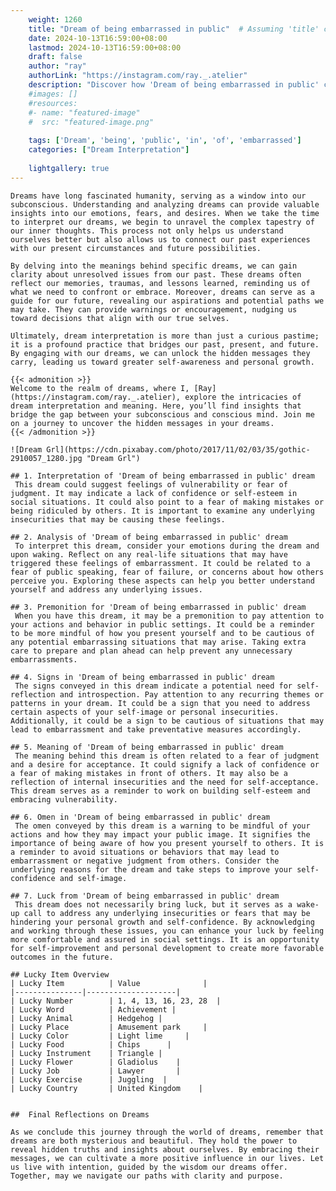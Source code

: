 ```yaml
---
    weight: 1260
    title: "Dream of being embarrassed in public"  # Assuming 'title' column exists
    date: 2024-10-13T16:59:00+08:00
    lastmod: 2024-10-13T16:59:00+08:00
    draft: false
    author: "ray"
    authorLink: "https://instagram.com/ray._.atelier"
    description: "Discover how 'Dream of being embarrassed in public' can interpret your future and uncover its significant meanings in your life."
    #images: []
    #resources:
    #- name: "featured-image"
    #  src: "featured-image.png"
    
    tags: ['Dream', 'being', 'public', 'in', 'of', 'embarrassed']
    categories: ["Dream Interpretation"]
    
    lightgallery: true
---
```

    
    Dreams have long fascinated humanity, serving as a window into our subconscious. Understanding and analyzing dreams can provide valuable insights into our emotions, fears, and desires. When we take the time to interpret our dreams, we begin to unravel the complex tapestry of our inner thoughts. This process not only helps us understand ourselves better but also allows us to connect our past experiences with our present circumstances and future possibilities.
    
    By delving into the meanings behind specific dreams, we can gain clarity about unresolved issues from our past. These dreams often reflect our memories, traumas, and lessons learned, reminding us of what we need to confront or embrace. Moreover, dreams can serve as a guide for our future, revealing our aspirations and potential paths we may take. They can provide warnings or encouragement, nudging us toward decisions that align with our true selves.
    
    Ultimately, dream interpretation is more than just a curious pastime; it is a profound practice that bridges our past, present, and future. By engaging with our dreams, we can unlock the hidden messages they carry, leading us toward greater self-awareness and personal growth.
    
    {{< admonition >}}
    Welcome to the realm of dreams, where I, [Ray](https://instagram.com/ray._.atelier), explore the intricacies of dream interpretation and meaning. Here, you’ll find insights that bridge the gap between your subconscious and conscious mind. Join me on a journey to uncover the hidden messages in your dreams.
    {{< /admonition >}}
    
    ![Dream Grl](https://cdn.pixabay.com/photo/2017/11/02/03/35/gothic-2910057_1280.jpg "Dream Grl")
    
    ## 1. Interpretation of 'Dream of being embarrassed in public' dream
     This dream could suggest feelings of vulnerability or fear of judgment. It may indicate a lack of confidence or self-esteem in social situations. It could also point to a fear of making mistakes or being ridiculed by others. It is important to examine any underlying insecurities that may be causing these feelings.
    
    ## 2. Analysis of 'Dream of being embarrassed in public' dream
     To interpret this dream, consider your emotions during the dream and upon waking. Reflect on any real-life situations that may have triggered these feelings of embarrassment. It could be related to a fear of public speaking, fear of failure, or concerns about how others perceive you. Exploring these aspects can help you better understand yourself and address any underlying issues.
    
    ## 3. Premonition for 'Dream of being embarrassed in public' dream
     When you have this dream, it may be a premonition to pay attention to your actions and behavior in public settings. It could be a reminder to be more mindful of how you present yourself and to be cautious of any potential embarrassing situations that may arise. Taking extra care to prepare and plan ahead can help prevent any unnecessary embarrassments.
    
    ## 4. Signs in 'Dream of being embarrassed in public' dream
     The signs conveyed in this dream indicate a potential need for self-reflection and introspection. Pay attention to any recurring themes or patterns in your dream. It could be a sign that you need to address certain aspects of your self-image or personal insecurities. Additionally, it could be a sign to be cautious of situations that may lead to embarrassment and take preventative measures accordingly.
    
    ## 5. Meaning of 'Dream of being embarrassed in public' dream
     The meaning behind this dream is often related to a fear of judgment and a desire for acceptance. It could signify a lack of confidence or a fear of making mistakes in front of others. It may also be a reflection of internal insecurities and the need for self-acceptance. This dream serves as a reminder to work on building self-esteem and embracing vulnerability.
    
    ## 6. Omen in 'Dream of being embarrassed in public' dream
     The omen conveyed by this dream is a warning to be mindful of your actions and how they may impact your public image. It signifies the importance of being aware of how you present yourself to others. It is a reminder to avoid situations or behaviors that may lead to embarrassment or negative judgment from others. Consider the underlying reasons for the dream and take steps to improve your self-confidence and self-image.
    
    ## 7. Luck from 'Dream of being embarrassed in public' dream
     This dream does not necessarily bring luck, but it serves as a wake-up call to address any underlying insecurities or fears that may be hindering your personal growth and self-confidence. By acknowledging and working through these issues, you can enhance your luck by feeling more comfortable and assured in social settings. It is an opportunity for self-improvement and personal development to create more favorable outcomes in the future.
    
    ## Lucky Item Overview
    | Lucky Item          | Value              |
    |---------------|--------------------|
    | Lucky Number        | 1, 4, 13, 16, 23, 28  |
    | Lucky Word          | Achievement |
    | Lucky Animal        | Hedgehog |
    | Lucky Place         | Amusement park     |
    | Lucky Color         | Light lime     |
    | Lucky Food          | Chips      |
    | Lucky Instrument    | Triangle |
    | Lucky Flower        | Gladiolus    |
    | Lucky Job           | Lawyer       |
    | Lucky Exercise      | Juggling  |
    | Lucky Country       | United Kingdom    |
    
    
    ##  Final Reflections on Dreams
    
    As we conclude this journey through the world of dreams, remember that dreams are both mysterious and beautiful. They hold the power to reveal hidden truths and insights about ourselves. By embracing their messages, we can cultivate a more positive influence in our lives. Let us live with intention, guided by the wisdom our dreams offer. Together, may we navigate our paths with clarity and purpose.
    